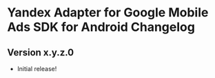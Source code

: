 # Yandex Adapter for Google Mobile Ads SDK for Android Changelog

## Version x.y.z.0

- Initial release!
